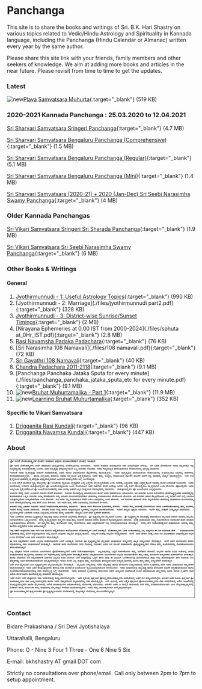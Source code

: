 # Panchanga

This site is to share the books and writings of Sri. B.K. Hari Shastry on various topics related to Vedic/Hindu Astrology and Spirituality in Kannada language, including the Panchanga (Hindu Calendar or Almanac) written every year by the same author.

Please share this site link with your friends, family members and other seekers of knowledge. We aim at adding more books and articles in the near future. Please revisit from time to time to get the updates.

### Latest 
![new](https://panchanga.karigiri.net/new.png "NEW")[Plava Samvatsara Muhurta](./files/plava_muhurta.pdf){:target="_blank"} (519 KB)


### 2020-2021 Kannada Panchanga : 25.03.2020 to 12.04.2021
[Sri Sharvari Samvatsara Sringeri Panchanga](./files/sringeri_panchang_sharvari.pdf){:target="_blank"} (4.7 MB)

[Sri Sharvari Samvatsara Bengaluru Panchanga (Comprehensive)](./files/sharvari_50.pdf){:target="_blank"} (1.5 MB)

[Sri Sharvari Samvatsara Bengaluru Panchanga (Regular)](./files/sharvari_30.pdf){:target="_blank"} (5.1 MB)

[Sri Sharvari Samvatsara Bengaluru Panchanga (Mini)](./files/sharvari_20.pdf){:target="_blank"} (1.4 MB)

[Sri Sharvari Samvatsara (2020-21) + 2020 (Jan-Dec) Sri Seebi Narasimha Swamy Panchanga](./files/sharvari_muhurtha_panchanga.pdf){:target="_blank"} (4 MB)

### Older Kannada Panchangas

[Sri Vikari Samvatsara Sringeri Sri Sharada Panchanga](./files/vikari_sringeri_panchanga.pdf){:target="_blank"} (1.9 MB)

[Sri Vikari Samvatsara Sri Seebi Narasimha Swamy Panchanga](./files/sheebi_pan.pdf){:target="_blank"} (6 MB)


### Other Books & Writings

#### General
1. [Jyothirmunnudi - 1: Useful Astrology Topics](./files/jyothirmunnudi_part1.pdf){:target="_blank"} (990 KB)
2. [Jyothirmunnudi - 2: Marriage](./files/jyothirmunnudi part2.pdf){:target="_blank"} (328 KB)
3. [Jyothirmunnudi - 3: District-wise Sunrise/Sunset Timings](./files/jyothirmunnudi_part_3_A5.pdf){:target="_blank"} (2 MB)
4. [Nirayana Ephemeries at 0.00 IST from 2000-2024](./files/sphuta at_0Hr_IST.pdf){:target="_blank"} (2.8 MB)
5. [Rasi Navamsha Padaka Padachara](./files/NEW_raSI_Navamsha_padaka_PADACHARA.pdf){:target="_blank"} (76 KB)
6. [Sri Narasimha 108 Namavali](./files/108 namavali.pdf){:target="_blank"} (72 KB)
7. [Sri Gayathri 108 Namavali](./files/gayatri_saptarshi_108.pdf){:target="_blank"} (40 KB)
8. [Chandra Padachara 2011-2118](./files/chandra_padchara_2011_2118.pdf){:target="_blank"} (9.1 MB)
9. [Panchanga Panchaka Jataka Sputa for every minute](./files/panchanga_panchaka_jataka_sputa_etc for every minute.pdf){:target="_blank"} (9.1 MB)
10. ![new](https://panchanga.karigiri.net/new.png "NEW")[Bruhat Muhurtamalika - Part 1](./files/bruhatmuhUrthamalika_part1.pdf){:target="_blank"} (11.9 MB)
11. ![new](https://panchanga.karigiri.net/new.png "NEW")[Learning Bruhat Muhurtamalika](./files/learning_bruhatmuhUrthamalika.pdf){:target="_blank"} (352 KB)

#### Specific to Vikari Samvatsara

1. [Drigganita Rasi Kundali](./files/RASI_vikari.pdf){:target="_blank"} (96 KB)
2. [Drigganita Navamsa Kundali](./files/NAVAMSA_vikari.pdf){:target="_blank"} (447 KB)

### About
![Image](about.png)

### Contact

Bidare Prakashana / Sri Devi Jyotishalaya

Uttarahalli, Bengaluru

Phone: O - Nine 3 Four 1 Three - One 6 Nine 5 Six

E-mail: bkhshastry AT gmail DOT com

Strictly no consultations over phone/email. Call only between 2pm to 7pm to setup appointment.

